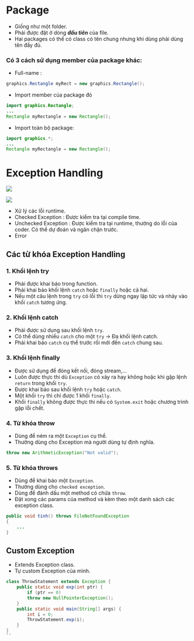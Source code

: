 
# Package
- Giống như một folder.
- Phải được đặt ở dòng ***đầu tiên*** của file.
- Hai packages có thể có class có tên chung nhưng khi dùng phải dùng tên đầy đủ.  
### Có 3 cách sử dụng member của package khác:
- Full-name : 
```java
graphics.Rectangle myRect = new graphics.Rectangle();
```

- Import member của package đó 
```java
import graphics.Rectangle;
...
Rectangle myRectangle = new Rectangle();
```

- Import toàn bộ package:
```java
import graphics.*;
...
Rectangle myRectangle = new Rectangle();
```

# Exception Handling
![](https://cdn.rollbar.com/wp-content/uploads/2021/07/java-exceptions-hierarchy-example.png)

![](https://lh5.googleusercontent.com/WqqNoyFEkZXfmZBBQjgIutY72_BUV6_By_BAe7Ih9u36HfelS3nTWQEYtdRUkQS32Tuhg9P9CUXo-jgvOpkO84vLm2viI4Od0BNustwONdMm7DKZnKC6kyVHyRJbsESLIPV4uBU)
- Xử lý các lỗi runtime.
- Checked Exception : Được kiểm tra tại compile time.
- Unchecked Exception : Được kiểm tra tại runtime, thường do lỗi của coder. Có thể dự đoán và ngăn chặn trước.
- Error
## **Các từ khóa Exception Handling**
### 1. Khối lệnh try
- Phải được khai báo trong function.
- Phải khai báo khối lệnh `catch` hoặc `finally` hoặc cả hai.
- Nếu một câu lệnh trong `try` có lỗi thì `try` dừng ngay lập tức và nhảy vào khối `catch` tương ứng.

### 2. Khối lệnh catch
- Phải được sử dụng sau khối lệnh `try`.
- Có thể dùng nhiều `catch` cho một `try` -> Đa khối lệnh catch.
- Phải khai báo `catch` cụ thể trước rồi mới đến `catch` chung sau.

### 3. Khối lệnh finally
- Được sử dụng để đóng kết nối, đóng stream,...
- Luôn được thực thi dù `Exception` có xảy ra hay không hoặc khi gặp lệnh `return` trong khối `try`.
- Được khai báo sau khối lệnh `try` hoặc `catch`.
- Một khối `try` thì chỉ được 1 khối `finally`.
- Khối `finally` không được thực thi nếu có `System.exit` hoặc chương trình gặp lỗi chết.

### 4. Từ khóa throw
- Dùng để ném ra một `Exception` cụ thể.
- Thường dùng cho Exception mà người dùng tự định nghĩa.
```java
throw new ArithmeticException("Not valid");
```

### 5. Từ khóa throws
- Dùng để khai báo một `Exception`.
- Thường dùng cho `checked exception`.
- Dùng để đánh dấu một method có chứa `throw`.
- Đặt xong các params của method và kèm theo  một danh sách các exception class.

```java
public void tinh() throws FileNotFoundException 
{
    ...
}
```

## **Custom Exception**
- Extends Exception class.
- Tự custom Exception của mình.
```java
class ThrowStatement extends Exception {
    public static void exp(int ptr) {
        if (ptr == 0)
        throw new NullPointerException();
    }
    public static void main(String[] args) {
        int i = 0;
        ThrowStatement.exp(i);
    }
}
``